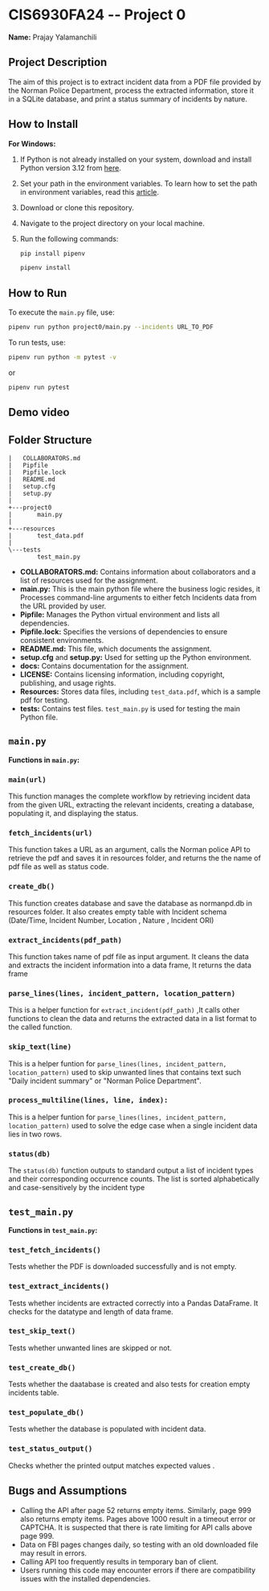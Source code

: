 # CIS6930FA24 -- Project 0

**Name:** Prajay Yalamanchili

## Project Description

The aim of this project is to extract incident data from a PDF file provided by the Norman Police Department, process the extracted information, store it in a SQLite database, and print a status summary of incidents by nature.

## How to Install

**For Windows:**

1. If Python is not already installed on your system, download and install Python version 3.12 from [here](https://www.python.org/downloads/).
2. Set your path in the environment variables. To learn how to set the path in environment variables, read this [article](https://www.liquidweb.com/help-docs/adding-python-path-to-windows-10-or-11-path-environment-variable/).
3. Download or clone this repository.
4. Navigate to the project directory on your local machine.
5. Run the following commands:

    ```bash
    pip install pipenv
    ```
    ```bash
    pipenv install
    ```

## How to Run

To execute the `main.py` file, use:
```bash
pipenv run python project0/main.py --incidents URL_TO_PDF
```
To run tests, use:
```bash
pipenv run python -m pytest -v
```
or

```bash
pipenv run pytest
```


## Demo video




## Folder Structure
```
|   COLLABORATORS.md
|   Pipfile
|   Pipfile.lock
|   README.md
|   setup.cfg
|   setup.py
|
+---project0
|       main.py
|
+---resources
|       test_data.pdf
|
\---tests
        test_main.py
```

- **COLLABORATORS.md:** Contains information about collaborators and a list of resources used for the assignment.
- **main.py:** This is the main python file where the business logic resides, it Processes command-line arguments to either fetch Incidents data from the URL provided by user.
- **Pipfile:** Manages the Python virtual environment and lists all dependencies.
- **Pipfile.lock:** Specifies the versions of dependencies to ensure consistent environments.
- **README.md:** This file, which documents the assignment.
- **setup.cfg** and **setup.py:** Used for setting up the Python environment.
- **docs:** Contains documentation for the assignment.
- **LICENSE:** Contains licensing information, including copyright, publishing, and usage rights.
- **Resources:** Stores data files, including `test_data.pdf`, which is a sample pdf for testing.
- **tests:** Contains test files. `test_main.py` is used for testing the main Python file.

## `main.py`

**Functions in `main.py`:**

### `main(url)`
This function manages the complete workflow by retrieving incident data from the given URL, extracting the relevant incidents, creating a database, populating it, and displaying the status.


### `fetch_incidents(url)`
This function takes a URL as an argument, calls the Norman police API to retrieve the pdf and saves it in resources folder, and returns the the name of pdf file as well as status code.

### `create_db()`
This function creates database and save the database as normanpd.db in resources folder. It also creates empty table with Incident schema (Date/Time, Incident Number, Location
, Nature
, Incident ORI)

### `extract_incidents(pdf_path)`
This function takes name of pdf file as input argument. It cleans the data and extracts the incident information into a data frame, It returns the data frame

### `parse_lines(lines, incident_pattern, location_pattern)`
This is a helper function for `extract_incident(pdf_path)` ,It calls other functions to clean the data and returns the extracted data in a list format to the called function.

### `skip_text(line)`
This is a helper funtion for `parse_lines(lines, incident_pattern, location_pattern)` used to skip unwanted lines that contains text such "Daily incident summary" or "Norman Police Department".

### `process_multiline(lines, line, index):`
This is a helper funtion for `parse_lines(lines, incident_pattern, location_pattern)` used to solve the edge case when a single incident data lies in two rows.

### `status(db)`
The `status(db)` function outputs to standard output a list of incident types and their corresponding occurrence counts. The list is sorted alphabetically and case-sensitively by the incident type

## `test_main.py`

**Functions in `test_main.py`:**

### `test_fetch_incidents()`
Tests whether the PDF is downloaded successfully and is not empty.

### `test_extract_incidents()`
Tests whether incidents are extracted correctly into a Pandas DataFrame. It checks for the datatype and length of data frame.

### `test_skip_text()`
Tests whether unwanted lines are skipped or not.

### `test_create_db()`
Tests whether the daatabase is created and also tests for creation empty incidents table.

### `test_populate_db()`
Tests whether the database is populated with incident data.

### `test_status_output()`
Checks whether the printed output matches expected values .

## Bugs and Assumptions

- Calling the API after page 52 returns empty items. Similarly, page 999 also returns empty items. Pages above 1000 result in a timeout error or CAPTCHA. It is suspected that there is rate limiting for API calls above page 999.
- Data on FBI pages changes daily, so testing with an old downloaded file may result in errors.
- Calling API too frequently results in temporary ban of client.
- Users running this code may encounter errors if there are compatibility issues with the installed dependencies.
